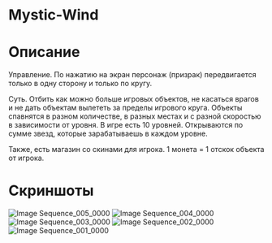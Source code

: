 # Mystic-Wind

# Описание

Управление.
По нажатию на экран персонаж (призрак) передвигается только в одну сторону и только по кругу. 

Суть. 
Отбить как можно больше игровых объектов, не касаться врагов и не дать объектам вылететь за пределы игрового круга. Объекты спавнятся в разном количестве, в разных местах и с разной скоростью в зависимости от уровня. В игре есть 10 уровней. Открываются по сумме звезд, которые зарабатываешь в каждом уровне. 

Также, есть магазин со скинами для игрока. 1 монета = 1 отскок объекта от игрока. 

# Скриншоты
![Image Sequence_005_0000](https://github.com/user-attachments/assets/bc96dac1-c281-4c5b-ad47-4334ade3149b)
![Image Sequence_004_0000](https://github.com/user-attachments/assets/26e99091-c1fd-40d8-8715-df0e675551f1)
![Image Sequence_003_0000](https://github.com/user-attachments/assets/9deeded6-a4af-45f2-81d2-8ddf89492e22)
![Image Sequence_002_0000](https://github.com/user-attachments/assets/a45637e3-7090-4212-87fb-04b1bc4ad4f2)
![Image Sequence_001_0000](https://github.com/user-attachments/assets/789a2f2e-bfa9-45c0-9448-331fc20f0a2d)
